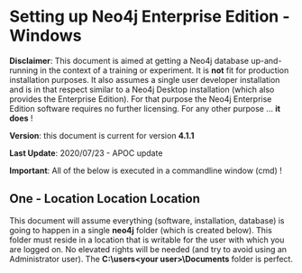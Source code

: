 # Setting up Neo4j Enterprise Edition - Windows

**Disclaimer**: This document is aimed at getting a Neo4j database up-and-running in the context of a training or experiment. It is **not** fit for production installation purposes. It also assumes a single user developer installation and is in that respect similar to a Neo4j Desktop installation (which also provides the Enterprise Edition). For that purpose the Neo4j Enterprise Edition software requires no further licensing. For any other purpose … **it does** !

**Version**: this document is current for version **4.1.1**

**Last Update**: 2020/07/23 - APOC update


**Important**: All of the below is executed in a commandline window (cmd)  !

## One - Location Location Location

This document will assume everything (software, installation, database) is going to happen in a single **neo4j** folder (which is created below). This folder must reside in a location that is writable for the user with which you are logged on. No elevated rights will be needed (and try to avoid using an Administrator user). The **C:\users\<your user>\Documents** folder is perfect.

